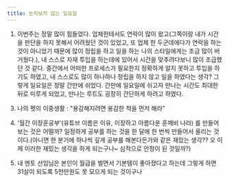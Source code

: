 ```yaml
---
title: 눈치보지 않는 일요일
---
```


1. 이번주는 정말 많이 힘들었다. 업체한테서도 연락이 많이 왔고(그쪽이랑 내가 시간을 판단을 하지 못해서 어려웠던 것이 있었고, 또 업체 한 두군데에다가 연락을 하는 것이 아니었기 때문에 많이 정립을 하고 일을 하는 나의 스타일에게는 조금 많이 버거웠다.), 내 스스로 자재 투입을 하는데에 있어서 시간을 맞추려다보니 많이 조급했던 것 같다. 중간에서 어떠한 프로세스가 필요한지 정확하게 알지 못하고 투입을 하기도 하였고, 내 스스로도 많이 하나하나 정립을 하지 않고 일을 하였다는 생각? 그렇게 일요일은 정말 간만에 쉬었다. 간만에 일요일에 쉬고자 만나는 시간도 최대한 뒤로 미루게 되었고, 만나는 루트도 굉장히 간단하게 하려고 하였다. <!--일단 그 친구의 period이기도 하였고, 나도 최대한 루트를 간단하게 하였다. 결론적으로는 steak house -> AEON (innisfree)에서 클렌징 폼 구매 -> 카페 (처음 카페는 이번 주 토요일에 열었고, 예약이 필요하다고 해서 Rever cafe라는 러시아풍의 카페를 갔다.) -> 선플라워 -> 껍데기집 이렇게 돈도 많이 쓰고 했는데, 결론은 나도 돈을 쓰는 것에 관해서 조금은 생각이 바뀌었다랄까? 결과가 없이 과정이 있다고 생각했는데, 결과도 보여줄 수 없는 과정은 어떤 차이가 있는지 궁금해진다. 또 그러한 과정들이 지나치게 길면 또 내 성격상 그것을 과연 참을 수 있을까? 하여튼 일이 딴 곳으로 샜는데, 오늘 그 친구와 같이 있으면서 정말 행복했다. 많은 이야기도 하였고, 나는 무슨 일이 있어도 가봐야한다라는 생각을 하면서 여전히 큰 거짓말을 하고 있다는 생각을 하고 있다니깐 미안하다. 일단은 내 중심적으로 생각을 해보자.-->

<!--2. 금요일에 갑자기 청소부 아주머니가 나한테 '선물'이라고 하는 것이 아닌가? 나는 무언가 그냥 출장자에게 선물을 준다고 생각했었는데, 아차, 다른 베트남 친구에게 받는 것이었구나, 마치 007 작전처럼 여러 선물들을 나한테 주고 가셨다. 그 친구가 작정을 하고, 나의 직장에 영향을 끼치고자 한다면 나는 속수무책으로 당할 수밖에 없다고 생각이 들었다. 일단 선물은 열어보지 않았다. <em>내가 어떠한 것을 받으면 관심이 없어서 그런 것을 먼저 해보지 않는 성격이 있어서 그런 것이 아닌가라는 생각도 문득 들었다.</em> 다음에 열어보겠지만, 그 친구에게도 곧 연락을 해야곘지-->

3. 나의 펫의 이중생활 : "용감해지려면 용감한 척을 먼저 해라"

4. '월간 이장훈공부'(유튜브 이름은 이유, 이장하고 아름다운 훈깨비 나라) 를 만들어보는 것은 어떨까? 일정하게 공부를 하는 것을 한 달에 한 번씩 만들어서 올리는 것이다.(아니면 한 분기에 하나씩 깊게 공부를 해본다든가와 같은 재밌는 생각?? 오 이제 이러한 재밌는 생각을 하게 되는구나~ 심적으로 안정이 된 것일까?)

5. 내 멘토 선임님은 본인이 월급을 벌면서 기본템이 좋아졌다고 하는데 그렇게 하면 31살이 되도록 5천만원도 못 모으게 되는 것이구나 